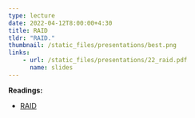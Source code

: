 ```yaml
---
type: lecture
date: 2022-04-12T8:00:00+4:30
title: RAID
tldr: "RAID."
thumbnail: /static_files/presentations/best.png
links:
    - url: /static_files/presentations/22_raid.pdf
      name: slides
---
```

**Readings:**
- [RAID](https://pages.cs.wisc.edu/~remzi/OSTEP/file-raid.pdf)